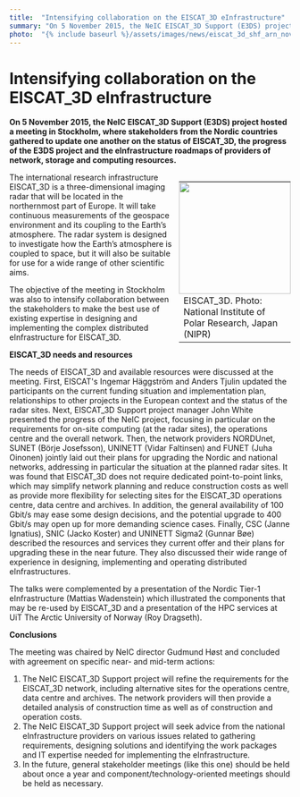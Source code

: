 ```yaml
---
title:  "Intensifying collaboration on the EISCAT_3D eInfrastructure" 
summary: "On 5 November 2015, the NeIC EISCAT_3D Support (E3DS) project hosted a meeting in Stockholm, where stakeholders from the Nordic countries gathered to update one another on the status of EISCAT_3D, the progress of the E3DS project and the eInfrastructure roadmaps of providers of network, storage and computing resources."
photo:  "{% include baseurl %}/assets/images/news/eiscat_3d_shf_arn_nov_2015_image_mini.png"
---
```


Intensifying collaboration on the EISCAT_3D eInfrastructure
============================================================

**On 5 November 2015, the NeIC EISCAT_3D Support (E3DS) project hosted a meeting in Stockholm, where stakeholders from the Nordic countries gathered to update one another on the status of EISCAT_3D, the progress of the E3DS project and the eInfrastructure roadmaps of providers of network, storage and computing resources.**

<div style="width:200px; float:right; margin:0 0 10 10;">
<table>
<tr style="line-height:0px; padding:0; margin:0;">
<td style="padding:0; margin:0;">
<img style="padding:0; margin:0; width:200px;" src="{% include baseurl %}/assets/images/news/eiscat_3d_shf_arn_nov_2015_image_mini.png" width="200px"{% include baseurl %}/>

</td>
</tr>
<tr style="padding:0; margin:0;">
<td style="width:200px;">
EISCAT_3D. Photo: National Institute of Polar Research, Japan (NIPR)

</td>
</tr>
</table>
</div>
The international research infrastructure EISCAT_3D is a three-dimensional imaging radar that will be located in the northernmost part of Europe. It will take continuous measurements of the geospace environment and its coupling to the Earth’s atmosphere. The radar system is designed to investigate how the Earth’s atmosphere is coupled to space, but it will also be suitable for use for a wide range of other scientific aims.

The objective of the meeting in Stockholm was also to intensify collaboration between the stakeholders to make the best use of existing expertise in designing and implementing the complex distributed eInfrastructure for EISCAT_3D.

**EISCAT_3D needs and resources**

The needs of EISCAT_3D and available resources were discussed at the meeting. First, EISCAT's Ingemar Häggström and Anders Tjulin updated the participants on the current funding situation and implementation plan, relationships to other projects in the European context and the status of the radar sites. Next, EISCAT_3D Support project manager John White presented the progress of the NeIC project, focusing in particular on the requirements for on-site computing (at the radar sites), the operations centre and the overall network. Then, the network providers NORDUnet, SUNET (Börje Josefsson), UNINETT (Vidar Faltinsen) and FUNET (Juha Oinonen) jointly laid out their plans for upgrading the Nordic and national networks, addressing in particular the situation at the planned radar sites. It was found that EISCAT_3D does not require dedicated point-to-point links, which may simplify network planning and reduce construction costs as well as provide more flexibility for selecting sites for the EISCAT_3D operations centre, data centre and archives. In addition, the general availability of 100 Gbit/s may ease some design decisions, and the potential upgrade to 400 Gbit/s may open up for more demanding science cases. Finally, CSC (Janne Ignatius), SNIC (Jacko Koster) and UNINETT Sigma2 (Gunnar Bøe) described the resources and services they current offer and their plans for upgrading these in the near future. They also discussed their wide range of experience in designing, implementing and operating distributed eInfrastructures.

The talks were complemented by a presentation of the Nordic Tier-1 eInfrastructure (Mattias Wadenstein) which illustrated the components that may be re-used by EISCAT_3D and a presentation of the HPC services at UiT The Arctic University of Norway (Roy Dragseth).

**Conclusions**

The meeting was chaired by NeIC director Gudmund Høst and concluded with agreement on specific near- and mid-term actions:

1.  The NeIC EISCAT_3D Support project will refine the requirements for the EISCAT_3D network, including alternative sites for the operations centre, data centre and archives. The network providers will then provide a detailed analysis of construction time as well as of construction and operation costs.
2.  The NeIC EISCAT_3D Support project will seek advice from the national eInfrastructure providers on various issues related to gathering requirements, designing solutions and identifying the work packages and IT expertise needed for implementing the eInfrastructure.
3.  In the future, general stakeholder meetings (like this one) should be held about once a year and component/technology-oriented meetings should be held as necessary.

